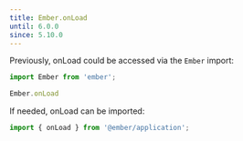 ```yaml
---
title: Ember.onLoad
until: 6.0.0
since: 5.10.0
---
```



Previously, onLoad could be accessed via the `Ember` import:
```js
import Ember from 'ember';

Ember.onLoad
```

If needed, onLoad can be imported:
```js
import { onLoad } from '@ember/application';
```
